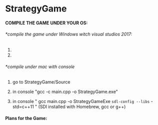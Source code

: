 # StrategyGame


#### COMPILE THE GAME UNDER YOUR OS:

###### *compile the game under Windows witch visual studios 2017:
   1.
   2.

###### *compile under mac with console

  1. go to StrategyGame/Source  
  2. in console "gcc -c main.cpp -o StrategyGame.exe"


   2. in console " gcc main.cpp -o StrategyGameExe `sdl-config --libs` -std=c++11 "
   (SDl installed with Homebrew, gcc or g++)


#### Plans for the Game:

######
